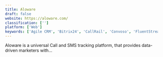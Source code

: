 ```yaml
---
title: Aloware
draft: false 
website: https://aloware.com/
classification: ['']
platform: ['Web']
keywords: ['Agile CRM', 'Bitrix24', 'CallRail', 'Convoso', 'FluentStream', 'Freshcaller', 'HappyFox', 'InfoFlo', 'Jive Voice', 'LiveAgent', 'NICE inContact', 'Nextiva', 'PhoneBurner', 'PureCloud', 'RingCentral', 'RingCentral Contact Center', 'Salesforce Service Cloud', 'Track', 'Verascape', 'VoIPstudio', 'Yonyx', 'Zoho Desk']
---
```

Aloware is a universal Call and SMS tracking platform, that provides data-driven marketers with...